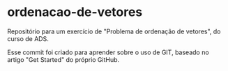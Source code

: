 # ordenacao-de-vetores
Repositório para um exercício de "Problema de ordenação de vetores", do curso de ADS.

Esse commit foi criado para aprender sobre o uso de GIT, baseado no artigo "Get Started" do próprio GitHub.
